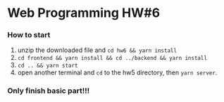 # Web Programming HW#6

### How to start
1. unzip the downloaded file and ```cd hw6 && yarn install```
2. ```cd frontend && yarn install && cd ../backend && yarn install```
3. ```cd .. && yarn start```
4. open another terminal and ```cd``` to the hw5 directory, then ```yarn server```.

### Only finish basic part!!!